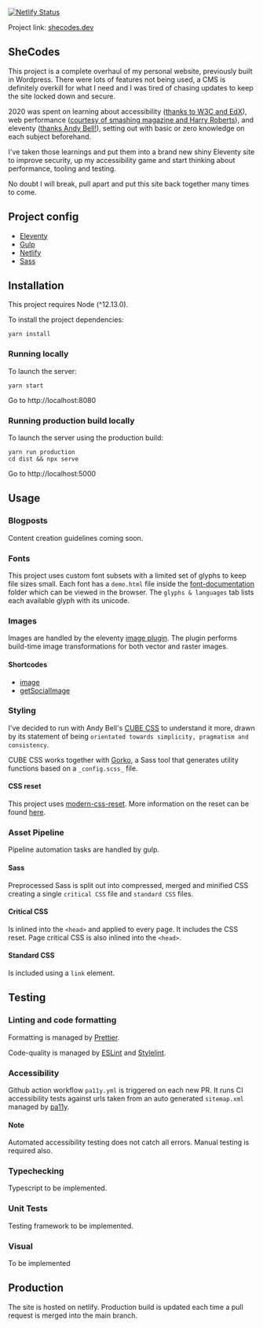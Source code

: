 [![Netlify Status](https://api.netlify.com/api/v1/badges/1d25df11-0cd2-46a1-a5c1-ed59e202b3a6/deploy-status)](https://app.netlify.com/sites/lucid-kepler-c8b25c/deploys)

Project link: [shecodes.dev](https://www.shecodes.dev)

## SheCodes

This project is a complete overhaul of my personal website, previously built in Wordpress. There were lots of features not being used, a CMS is definitely overkill for what I need and I was tired of chasing updates to keep the site locked down and secure.

2020 was spent on learning about accessibility ([thanks to W3C and EdX](https://www.edx.org/course/web-accessibility-introduction)), web performance ([courtesy of smashing magazine and Harry Roberts](https://smashingconf.com/online-workshops/workshops/harry-roberts)), and eleventy ([thanks Andy Bell!](https://piccalil.li/course/learn-eleventy-from-scratch/)), setting out with basic or zero knowledge on each subject beforehand.

I've taken those learnings and put them into a brand new shiny Eleventy site to improve security, up my accessibility game and start thinking about performance, tooling and testing.

No doubt I will break, pull apart and put this site back together many times to come.

## Project config

- [Eleventy](https://www.11ty.dev/)
- [Gulp](https://gulpjs.com/)
- [Netlify](https://www.netlify.com/)
- [Sass](https://sass-lang.com/)

## Installation

This project requires Node (^12.13.0).

To install the project dependencies:

```
yarn install
```

### Running locally

To launch the server:

```
yarn start
```

Go to http://localhost:8080

### Running production build locally

To launch the server using the production build:

```
yarn run production
cd dist && npx serve
```

Go to http://localhost:5000

## Usage

### Blogposts

Content creation guidelines coming soon.

### Fonts

This project uses custom font subsets with a limited set of glyphs to keep file sizes small. Each font has a `demo.html` file inside the [font-documentation](/font-documentation) folder which can be viewed in the browser. The `glyphs & languages` tab lists each available glyph with its unicode.

### Images

Images are handled by the eleventy [image plugin](https://www.11ty.dev/docs/plugins/image/). The plugin performs build-time image transformations for both vector and raster images.

#### Shortcodes

- [image](./src/shortcodes/image/README.md)
- [getSocialImage](./src/shortcodes/social-image/README.md)

### Styling

I've decided to run with Andy Bell's [CUBE CSS](https://piccalil.li/cube-css/) to understand it more, drawn by its statement of being `orientated towards simplicity, pragmatism and consistency`.

CUBE CSS works together with [Gorko](https://github.com/hankchizljaw/gorko), a Sass tool that generates utility functions based on a `_config.scss_` file.

#### CSS reset

This project uses [modern-css-reset](https://github.com/hankchizljaw/modern-css-reset). More information on the reset can be found [here](https://hankchizljaw.com/wrote/a-modern-css-reset/).

### Asset Pipeline

Pipeline automation tasks are handled by gulp.

#### Sass

Preprocessed Sass is split out into compressed, merged and minified CSS creating a single `critical CSS` file and `standard CSS` files.

#### Critical CSS

Is inlined into the `<head>` and applied to every page. It includes the CSS reset. Page critical CSS is also inlined into the `<head>`.

#### Standard CSS

Is included using a `link` element.

## Testing

### Linting and code formatting

Formatting is managed by [Prettier](https://prettier.io/).

Code-quality is managed by [ESLint](https://eslint.org/) and [Stylelint](https://stylelint.io/).

### Accessibility

Github action workflow `pa11y.yml` is triggered on each new PR. It runs CI accessibility tests against urls taken from an auto generated `sitemap.xml` managed by [pa11y](https://github.com/pa11y/pa11y-ci).

#### Note

Automated accessibility testing does not catch all errors. Manual testing is required also.

### Typechecking

Typescript to be implemented.

### Unit Tests

Testing framework to be implemented.

### Visual

To be implemented

## Production

The site is hosted on netlify. Production build is updated each time a pull request is merged into the main branch.

